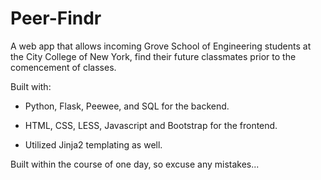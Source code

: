 Peer-Findr
==========

A web app that allows incoming Grove School of Engineering students at the City College of New York,
find their future classmates prior to the comencement of classes. 

Built with:  

  * Python, Flask, Peewee, and SQL for the backend. 
  
  * HTML, CSS, LESS, Javascript and Bootstrap for the frontend.
  
  * Utilized Jinja2 templating as well.

Built within the course of one day, so excuse any mistakes...
